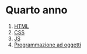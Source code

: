 # Quarto anno

1. [HTML](anno4/html.md)
2. [CSS](anno4/css.md)
3. [JS](anno4/js.md)
4. [Programmazione ad oggetti](anno4/oop.md)
